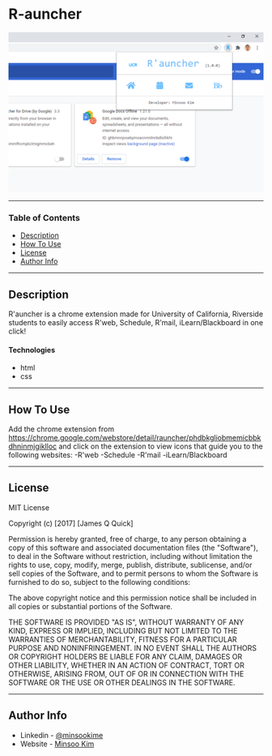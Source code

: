# R-auncher

![Project Image](/proofChrome.png)

---

### Table of Contents

- [Description](#description)
- [How To Use](#how-to-use)
- [License](#license)
- [Author Info](#author-info)

---

## Description

R'auncher is a chrome extension made for University of California, Riverside
students to easily access R'web, Schedule, R'mail, iLearn/Blackboard in one click!

#### Technologies

- html
- css

---

## How To Use

Add the chrome extension from
https://chrome.google.com/webstore/detail/rauncher/phdbkgliobmemicbbkdhninmjgiklloc
and click on the extension to view icons that guide you to the following websites:
-R'web
-Schedule
-R'mail
-iLearn/Blackboard

---

## License

MIT License

Copyright (c) [2017] [James Q Quick]

Permission is hereby granted, free of charge, to any person obtaining a copy
of this software and associated documentation files (the "Software"), to deal
in the Software without restriction, including without limitation the rights
to use, copy, modify, merge, publish, distribute, sublicense, and/or sell
copies of the Software, and to permit persons to whom the Software is
furnished to do so, subject to the following conditions:

The above copyright notice and this permission notice shall be included in all
copies or substantial portions of the Software.

THE SOFTWARE IS PROVIDED "AS IS", WITHOUT WARRANTY OF ANY KIND, EXPRESS OR
IMPLIED, INCLUDING BUT NOT LIMITED TO THE WARRANTIES OF MERCHANTABILITY,
FITNESS FOR A PARTICULAR PURPOSE AND NONINFRINGEMENT. IN NO EVENT SHALL THE
AUTHORS OR COPYRIGHT HOLDERS BE LIABLE FOR ANY CLAIM, DAMAGES OR OTHER
LIABILITY, WHETHER IN AN ACTION OF CONTRACT, TORT OR OTHERWISE, ARISING FROM,
OUT OF OR IN CONNECTION WITH THE SOFTWARE OR THE USE OR OTHER DEALINGS IN THE
SOFTWARE.

---

## Author Info

- Linkedin - [@minsookime](https://www.linkedin.com/in/minsookime/)
- Website - [Minsoo Kim](https://minsooerickim.github.io/)

